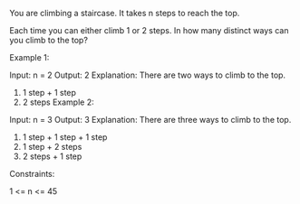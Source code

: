 You are climbing a staircase. It takes n steps to reach the top.

Each time you can either climb 1 or 2 steps. In how many distinct ways can you climb to the top?



Example 1:

Input: n = 2
Output: 2
Explanation: There are two ways to climb to the top.
1. 1 step + 1 step
2. 2 steps
   Example 2:

Input: n = 3
Output: 3
Explanation: There are three ways to climb to the top.
1. 1 step + 1 step + 1 step
2. 1 step + 2 steps
3. 2 steps + 1 step


Constraints:

1 <= n <= 45
